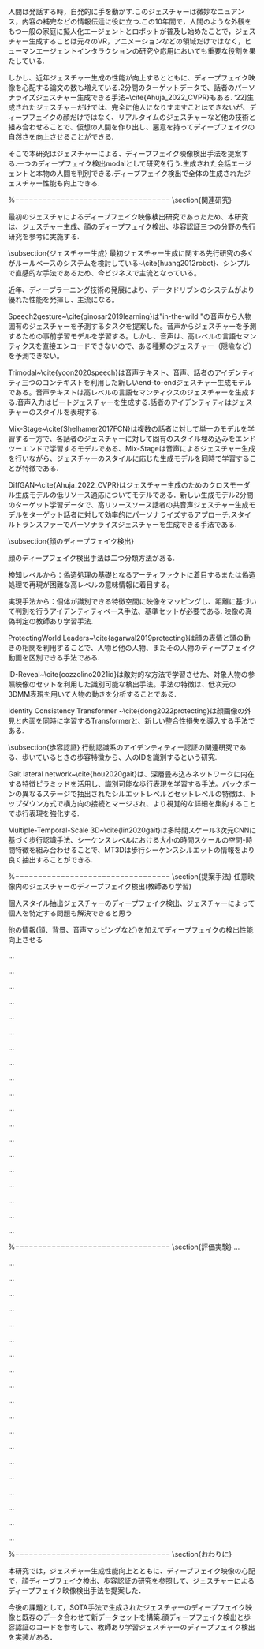 人間は発話する時，自発的に手を動かす.このジェスチャーは微妙なニュアンス，内容の補完などの情報伝逹に役に立つ.この10年間で，人間のような外観をもつ一般の家庭に擬人化エージェントとロボットが普及し始めたことで，ジェスチャー生成することは元々のVR，アニメーションなどの領域だけではなく，ヒューマンエージェントインタラクションの研究や応用においても重要な役割を果たしている.

しかし、近年ジェスチャー生成の性能が向上するとともに、ディープフェイク映像を心配する論文の数も増えている.2分間のターゲットデータで、話者のパーソナライズジェスチャー生成できる手法~\cite{Ahuja_2022_CVPR}もある. ‘22]生成されたジェスチャーだけでは、完全に他人になりすますことはできないが、ディープフェイクの顔だけではなく、リアルタイムのジェスチャーなど他の技術と組み合わせることで、仮想の人間を作り出し、悪意を持ってディープフェイクの自然さを向上させることができる.

そこで本研究はジェスチャーによる、ディープフェイク映像検出手法を提案する.一つのディープフェイク検出modalとして研究を行う.生成された会話エージェントと本物の人間を判別できる.ディープフェイク検出で全体の生成されたジェスチャー性能も向上できる.




%−−−−−−−−−−−−−−−−−−−−−−−−−−−−−−−−−−
\section{関連研究}

最初のジェスチャによるディープフェイク映像検出研究であったため、本研究は、ジェスチャー生成、顔のディープフェイク検出、歩容認証三つの分野の先行研究を参考に実施する.

\subsection{ジェスチャー生成}
最初ジェスチャー生成に関する先行研究の多くがルールベースのシステムを検討している~\cite{huang2012robot}、シンプルで直感的な手法であるため、今ビジネスで主流となっている。

近年、ディープラーニング技術の発展により、データドリブンのシステムがより優れた性能を発揮し、主流になる。

Speech2gesture~\cite{ginosar2019learning}は"in-the-wild "の音声から人物固有のジェスチャーを予測するタスクを提案した。音声からジェスチャーを予測するための事前学習モデルを学習する。しかし、音声は、高レベルの言語セマンティクスを直接エンコードできないので、ある種類のジェスチャー（隠喩など）を予測できない。

Trimodal~\cite{yoon2020speech}は音声テキスト、音声、話者のアイデンティティ三つのコンテキストを利用した新しいend-to-endジェスチャー生成モデルである。音声テキストは高レベルの言語セマンティクスのジェスチャーを生成する.音声入力はビートジェスチャーを生成する.話者のアイデンティティはジェスチャーのスタイルを表現する.

Mix-Stage~\cite{Shelhamer2017FCN}は複数の話者に対して単一のモデルを学習する一方で、各話者のジェスチャーに対して固有のスタイル埋め込みをエンドツーエンドで学習するモデルである、Mix-Stageは音声によるジェスチャー生成を行いながら、ジェスチャーのスタイルに応じた生成モデルを同時で学習することが特徴である.

DiffGAN~\cite{Ahuja_2022_CVPR}はジェスチャー生成のためのクロスモーダル生成モデルの低リソース適応についてモデルである．新しい生成モデル2分間のターゲット学習データで、高リソースソース話者の共音声ジェスチャー生成モデルをターゲット話者に対して効率的にパーソナライズするアプローチ.スタイルトランスファーでパーソナライズジェスチャーを生成できる手法である.

\subsection{顔のディープフェイク検出}

顔のディープフェイク検出手法は二つ分類方法がある.

検知レベルから：偽造処理の基礎となるアーティファクトに着目するまたは偽造処理で再現が困難な高レベルの意味情報に着目する。

実現手法から：個体が識別できる特徴空間に映像をマッピングし、距離に基づいて判別を行うアイデンティティベース手法、基準セットが必要である.
映像の真偽判定の教師あり学習手法.

ProtectingWorld Leaders~\cite{agarwal2019protecting}は顔の表情と頭の動きの相関を利用することで、人物と他の人物、またその人物のディープフェイク動画を区別できる手法である.

ID-Reveal~\cite{cozzolino2021id}は敵対的な方法で学習させた、対象人物の参照映像のセットを利用した識別可能な検出手法。手法の特徴は、低次元の3DMM表現を用いて人物の動きを分析することである.

Identity Consistency Transformer ~\cite{dong2022protecting}は顔画像の外見と内面を同時に学習するTransformerと、新しい整合性損失を導入する手法である.

\subsection{歩容認証}
行動認識系のアイデンティティー認証の関連研究である、歩いているときの歩容特徴から、人のIDを識別するという研究.

Gait lateral network~\cite{hou2020gait}は、深層畳み込みネットワークに内在する特徴ピラミッドを活用し、識別可能な歩行表現を学習する手法。バックボーンの異なるステージで抽出されたシルエットレベルとセットレベルの特徴は、トップダウン方式で横方向の接続とマージされ、より視覚的な詳細を集約することで歩行表現を強化する.

Multiple-Temporal-Scale 3D~\cite{lin2020gait}は多時間スケール3次元CNNに基づく歩行認識手法、シーケンスレベルにおける大小の時間スケールの空間-時間特徴を組み合わせることで、MT3Dは歩行シーケンスシルエットの情報をより良く抽出することができる.






%−−−−−−−−−−−−−−−−−−−−−−−−−−−−−−−−−−
\section{提案手法}
任意映像内のジェスチャーのディープフェイク検出(教師あり学習)

個人スタイル抽出ジェスチャーのディープフェイク検出、ジェスチャーによって個人を特定する問題も解決できると思う

他の情報(顔、背景、音声マッピングなど)を加えてディープフェイクの検出性能向上させる

...

...

...

...

...

...

...

...

...

...

...

...

...

...

...

...

...

...

...

%−−−−−−−−−−−−−−−−−−−−−−−−−−−−−−−−−−
\section{評価実験}
...


...

...

...

...

...

...

...

...

...

...

...

...

...

...

...

...

...

...

...

%−−−−−−−−−−−−−−−−−−−−−−−−−−−−−−−−−−
\section{おわりに}

本研究では，ジェスチャー生成性能向上とともに、ディープフェイク映像の心配で，顔ディープフェイク検出、歩容認証の研究を参照して、ジェスチャーによるディープフェイク映像検出手法を提案した．

今後の課題として，SOTA手法で生成されたジェスチャーのディープフェイク映像と既存のデータ合わせて新データセットを構築.顔ディープフェイク検出と歩容認証のコードを参考して、教師あり学習ジェスチャーのディープフェイク検出を実装がある．